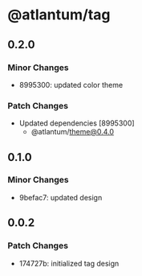 # @atlantum/tag

## 0.2.0

### Minor Changes

-   8995300: updated color theme

### Patch Changes

-   Updated dependencies [8995300]
    -   @atlantum/theme@0.4.0

## 0.1.0

### Minor Changes

-   9befac7: updated design

## 0.0.2

### Patch Changes

-   174727b: initialized tag design
